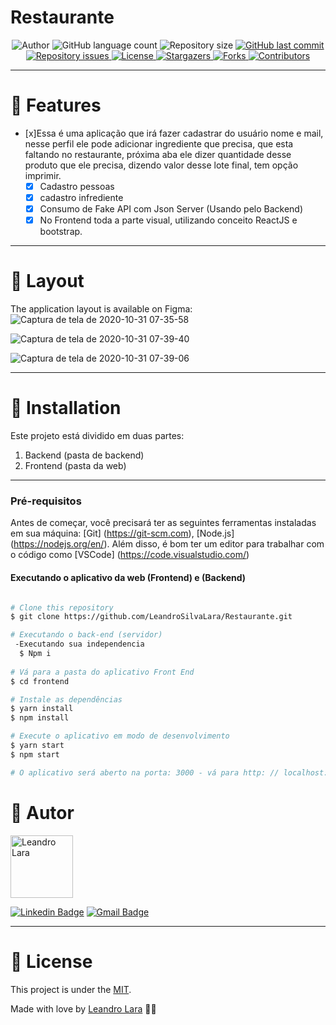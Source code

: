 # Restaurante

<p align="center">
  <img alt="Author" src="https://img.shields.io/badge/author-Leandro%20Lara-informational?style=flat-square">
	
  <img alt="GitHub language count" src="https://img.shields.io/github/languages/count/marcelo-rafael/nlw-03-happy?color=informational">

  <img alt="Repository size" src="https://img.shields.io/github/repo-size/LeandroSilvaLara/Restaurante?color=informational">
  
  <a href="https://github.com/marcelo-rafael/happy/commits/master">
    <img alt="GitHub last commit" src="https://img.shields.io/github/last-commit/marcelo-rafael/nlw-03-happy?color=informational">
  </a>

  <a href="https://github.com/marcelo-rafael/nlw-03-happy/issues">
    <img alt="Repository issues" src="https://img.shields.io/github/issues/marcelo-rafael/nlw-03-happy?color=informational">
  </a>

  <a href="https://github.com/marcelo-rafael/nlw-03-happy/blob/master/LICENSE.md">
    <img alt="License" src="https://img.shields.io/badge/license-MIT-informational">
  <a>
   
   <a href="https://github.com/marcelo-rafael/nlw-03-happy/stargazers">
    <img alt="Stargazers" src="https://img.shields.io/github/stars/marcelo-rafael/nlw-03-happy?style=flat-square?color=informational">
  </a>
  
  <a href="https://github.com/marcelo-rafael/nlw-03-happy/stargazers">
    <img alt="Forks" src="https://img.shields.io/github/forks/marcelo-rafael/nlw-03-happy?style=flat-square?color=informational">
  </a>
  
  <a href="https://github.com/marcelo-rafael/nlw-03-happy/stargazers">
    <img alt="Contributors" src="https://img.shields.io/github/contributors/marcelo-rafael/nlw-03-happy?style=flat-square&color=informational">
  </a>
</p>

---

# :rocket: Features
   
- [x]Essa é uma aplicação que irá fazer cadastrar do usuário nome e mail, nesse perfil ele pode adicionar 
    ingrediente que precisa, que esta faltando no restaurante, próxima aba ele dizer quantidade desse 
    produto que ele precisa, dizendo valor desse lote final, tem opção imprimir.
   - [x] Cadastro pessoas
   - [x] cadastro infrediente
   - [x] Consumo de Fake API com Json Server (Usando pelo Backend)
   - [x] No Frontend toda a parte visual, utilizando conceito ReactJS e bootstrap.

---

# :art: Layout
The application layout is available on Figma:
![Captura de tela de 2020-10-31 07-35-58](https://user-images.githubusercontent.com/49800137/97777639-61f96500-1b50-11eb-927b-e2f938322547.png)

![Captura de tela de 2020-10-31 07-39-40](https://user-images.githubusercontent.com/49800137/97777659-7d647000-1b50-11eb-93e7-e58837e4c68a.png)

![Captura de tela de 2020-10-31 07-39-06](https://user-images.githubusercontent.com/49800137/97777680-9c630200-1b50-11eb-9a78-afee0b0982f5.png)

---
# :construction_worker: Installation

Este projeto está dividido em duas partes:
1. Backend (pasta de backend)
2. Frontend (pasta da web)
---
### Pré-requisitos

Antes de começar, você precisará ter as seguintes ferramentas instaladas em sua máquina:
[Git] (https://git-scm.com), [Node.js] (https://nodejs.org/en/).
Além disso, é bom ter um editor para trabalhar com o código como [VSCode] (https://code.visualstudio.com/)

#### Executando o aplicativo da web (Frontend) e (Backend)

```bash

# Clone this repository
$ git clone https://github.com/LeandroSilvaLara/Restaurante.git

# Executando o back-end (servidor)
 -Executando sua independencia 
  $ Npm i
  
# Vá para a pasta do aplicativo Front End
$ cd frontend

# Instale as dependências
$ yarn install
$ npm install

# Execute o aplicativo em modo de desenvolvimento
$ yarn start
$ npm start

# O aplicativo será aberto na porta: 3000 - vá para http: // localhost: 3000


```

# :man: Autor

<img  border-radius="50px" src="https://user-images.githubusercontent.com/49800137/97786310-6c842080-1b89-11eb-8584-0bb77c50d700.jpg" width="100px" alt="Leandro Lara"/>

[![Linkedin Badge](https://img.shields.io/badge/-Leandro-blue?style=flat-square&logo=Linkedin&logoColor=white&link=https://www.linkedin.com/in/leandro-lara-209445a9/)](https://www.linkedin.com/in/leandro-lara-209445a9/) 
[![Gmail Badge](https://img.shields.io/badge/-leandroshinigami@gmail.com-c14438?style=flat-square&logo=Gmail&logoColor=white&link=leandroshinigami@gmail.com)](leandroshinigami@gmail.com)

---

# :closed_book: License

This project is under the [MIT](./LICENSE).


Made with love by [Leandro Lara](https://github.com/LeandroSilvaLara) 💜🚀

